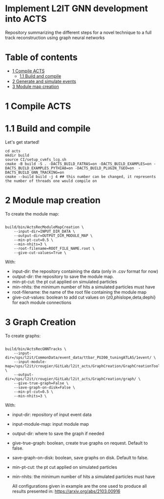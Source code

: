 Implement L2IT GNN development into ACTS
========================================
Repository summarizing the different steps for a novel technique to a full track reconstruction using graph neural networks


Table of contents
=================

  * [1 Compile ACTS](#1-compile-acts)
    * [1.1 Build and compile](#11-build-and-compile)
  * [2 Generate and simulate events](#2-generate-and-simulate-events)
  * [3 Module map creation](#3-module-map-creation)



# 1 Compile ACTS

# 1.1 Build and compile

Let's get started!

```
cd acts
mkdir build
source CI/setup_cvmfs_lcg.sh
cmake -B build -S . -DACTS_BUILD_FATRAS=on -DACTS_BUILD_EXAMPLES=on -DACTS_BUILD_EXAMPLES_PYTHIA8=on -DACTS_BUILD_PLUGIN_TGEO=on  -DACTS_BUILD_GNN_TRACKING=on
cmake --build build -j 4 ## this number can be changed, it represents the number of threads one would compile on
```

# 2 Module map creation

To create the module map:

```

build/bin/ActsRecModuleMapCreation \
    --input-dir=INPUT_DIR_DATA \
    --output-dir=OUTPUT_DIR_MODULE_MAP \
    --min-pt-cut=0.5 \
    --min-nhits=3 \
    --root-filename=ROOT_FILE_NAME.root \
    --give-cut-values=True \

```

With:
  * input-dir: the repository containing the data (only in .csv format for now)
  * output-dir: the repository to save the module map.
  * min-pt-cut: the pt cut applied on simulated particles
  * min-nhits: the minimum number of hits a simulated particles must have
  * root-filename: the name of the root file containing the module map
  * give-cut-values: boolean to add cut values on {z0,phislope,deta,dephi} for each module connections

# 3 Graph Creation

  To create graphs:

```

build/bin/ActsRecGNNTracks \
    --input-dir=/sps/l2it/CommonData/event_data/ttbar_PU200_tuningATLAS/1event/ \
    --input-module-map=/sps/l2it/crougier/GitLab/l2it_acts/GraphCreation/GraphCreationTools_1000event.root \
    --output-dir=/sps/l2it/crougier/GitLab/l2it_acts/GraphCreation/graph/ \
    --give-true-graph=False \
    --save-graph-on-disk=False \
    --min-pt-cut=0.5 \
    --min-nhits=3 \

```

With:
  * input-dir: repository of input event data
  * input-module-map: input module map
  * output-dir: where to save the graph if needed
  * give-true-graph: boolean, create true graphs on request. Default to false.
  * save-graph-on-disk: boolean, save graphs on disk. Default to false. 
  * min-pt-cut: the pt cut applied on simulated particles
  * min-nhits: the minimum number of hits a simulated particles must have


    All configurations given in example are the one used to produce all results presented in: https://arxiv.org/abs/2103.00916


